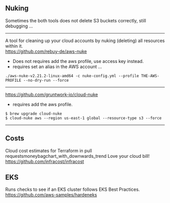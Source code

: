 
## Nuking
Sometimes the both tools does not delete S3 buckets correctly, still debugging ...

---

A tool for cleaning up your cloud accounts by nuking (deleting) all resources within it.
<br>
https://github.com/rebuy-de/aws-nuke

* Does not requires add the aws profile, use access key instead.
* requires set an alias in the AWS account ... 

```
./aws-nuke-v2.21.2-linux-amd64 -c nuke-config.yml --profile THE-AWS-PROFILE --no-dry-run --force

```

---

https://github.com/gruntwork-io/cloud-nuke

* requires add the aws profile.

```
$ brew upgrade cloud-nuke
$ cloud-nuke aws --region us-east-1 global --resource-type s3 --force   
```



---

## Costs

 Cloud cost estimates for Terraform in pull requestsmoneybagchart_with_downwards_trend Love your cloud bill!
 <br>
https://github.com/infracost/infracost


## EKS

Runs checks to see if an EKS cluster follows EKS Best Practices. 
<br>
https://github.com/aws-samples/hardeneks

